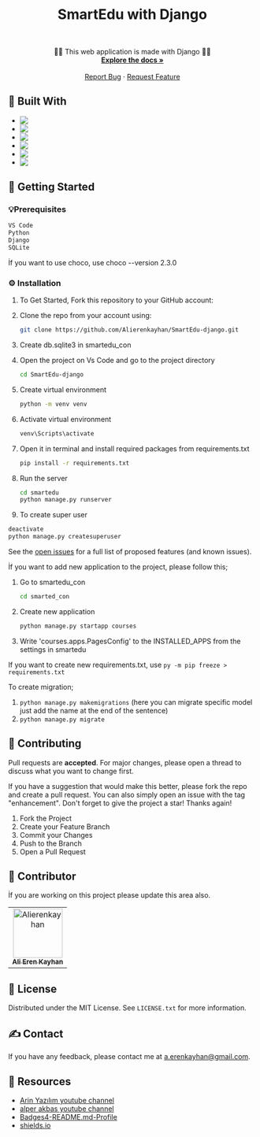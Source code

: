 # <h1 align="center" > SmartEdu with Django  </h1>

<br />
<div align="center">
  <p align="center">
    👨‍💻 This web application is made with Django 👨‍💻
    <br />
    <a href="https://github.com/Alierenkayhan/SmartEdu-django"><strong>Explore the docs »</strong></a>
    <br />
    <br />
    <a href="https://github.com/Alierenkayhan/SmartEdu-django/issues">Report Bug</a>
    ·
    <a href="https://github.com/Alierenkayhan/SmartEdu-django/issues">Request Feature</a>
  </p>
</div>

## 👾  Built With

* <img align="left" src="https://img.shields.io/badge/Python-FFD43B?style=for-the-badge&logo=python&logoColor=blue" /> 
* <img align="left" src="https://img.shields.io/badge/Django-092E20?style=for-the-badge&logo=django&logoColor=green" /> 
* <img align="left" src="https://img.shields.io/badge/CSS3-1572B6?style=for-the-badge&logo=css3&logoColor=white" /> 
* <img align="left" src="https://img.shields.io/badge/HTML5-E34F26?style=for-the-badge&logo=html5&logoColor=white" /> 
* <img align="left" src="https://img.shields.io/badge/JavaScript-323330?style=for-the-badge&logo=javascript&logoColor=F7DF1E" /> 
* <img align="left" src="https://img.shields.io/badge/Sqlite-003B57?style=for-the-badge&logo=sqlite&logoColor=white" /> 


## 🏁 Getting Started

### 💡Prerequisites
  ```sh
  VS Code 
  Python
  Django
  SQLite
  ```

İf you want to use choco, use choco --version 2.3.0

### ⚙️ Installation

1. To Get Started, Fork this repository to your GitHub account:
2. Clone the repo from your account using:
   ```sh
   git clone https://github.com/Alierenkayhan/SmartEdu-django.git
   ```
3. Create db.sqlite3 in smartedu_con

5. Open the project on Vs Code and go to the project directory 
   ```sh
   cd SmartEdu-django
   ```
6. Create virtual environment
   ```sh
   python -m venv venv
   ```
7. Activate virtual environment
   ```sh
   venv\Scripts\activate
   ```
8. Open it in terminal and install required packages from requirements.txt
   ```sh
   pip install -r requirements.txt
   ```
9. Run the server
   ```sh
   cd smartedu
   python manage.py runserver
   ```
10. To create super user
   ```sh
   deactivate
   python manage.py createsuperuser
   ```

See the [open issues](https://github.com/Alierenkayhan/SmartEdu-django/issues) for a full list of proposed features (and known issues).

İf you want to add new application to the project, please follow this;

1. Go to smartedu_con
   ```sh
   cd smarted_con
   ```
2. Create new application
   ```sh
   python manage.py startapp courses
   ```
3. Write 'courses.apps.PagesConfig' to the INSTALLED_APPS from the settings in smartedu

If you want to create new requirements.txt, use `py -m pip freeze > requirements.txt`

To create migration;
1. `python manage.py makemigrations`  (here you can migrate specific model just add the name at the end of the sentence)
2. `python manage.py migrate`

## 🧐 Contributing

Pull requests are **accepted**. For major changes, please open a thread to discuss what you want to change first.

If you have a suggestion that would make this better, please fork the repo and create a pull request. You can also simply open an issue with the tag "enhancement".
Don't forget to give the project a star! Thanks again!

1. Fork the Project
2. Create your Feature Branch 
3. Commit your Changes 
4. Push to the Branch 
5. Open a Pull Request
  
## 🤩 Contributor
İf you are working on this project please update this area also.
<table>
<tr>
<td align="center">
        <a href="https://github.com/Alierenkayhan">
            <img src="https://avatars.githubusercontent.com/u/32596425?v=4" width="100;" alt="Alierenkayhan"/>
            <br />
            <sub><b>Ali Eren Kayhan</b></sub>
        </a>
</td>
</tr>
</table>

<!-- LICENSE -->
## 📝 License

Distributed under the MIT License. See `LICENSE.txt` for more information.


<!-- CONTACT -->
## ✍️ Contact

If you have any feedback, please contact me at a.erenkayhan@gmail.com.

<!-- Resources -->
## 🚀 Resources
 
* [Arin Yazılım youtube channel](https://www.youtube.com/watch?v=_JObjAlFC-k&list=PL-Hkw4CrSVq_JXtwz77IxExR3QEbd_b4K&index=8)
* [alper akbas youtube channel](https://www.youtube.com/@alperakbash/playlists)
* [Badges4-README.md-Profile](https://github.com/alexandresanlim/Badges4-README.md-Profile)
* [shields.io](https://shields.io/)
